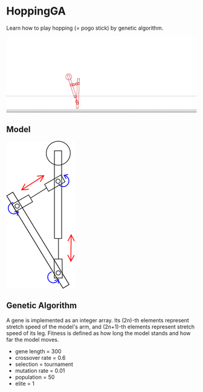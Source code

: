 # HoppingGA

Learn how to play hopping (= pogo stick) by genetic algorithm.

![Demo](images/generation50.gif)

## Model

![Model](images/model.png)

## Genetic Algorithm

A gene is implemented as an integer array.
Its (2n)-th elements represent stretch speed of the model's arm,
and (2n+1)-th elements represent stretch speed of its leg.
Fitness is defined as how long the model stands and how far the model moves.


- gene length = 300
- crossover rate = 0.6
- selection = tournament
- mutation rate = 0.01
- population = 50
- elite = 1

